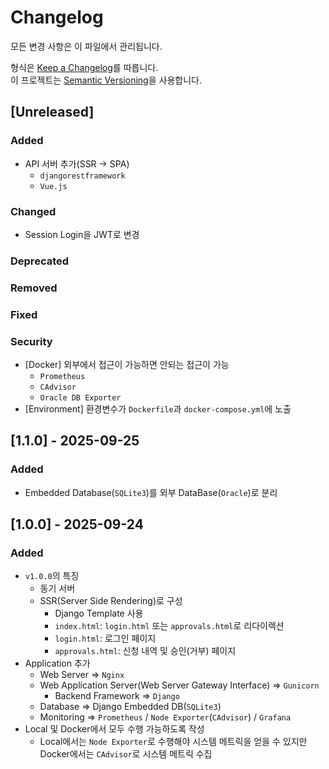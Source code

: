 # Changelog

모든 변경 사항은 이 파일에서 관리됩니다.

형식은 [Keep a Changelog](https://keepachangelog.com/ko/1.0.0/)를 따릅니다.  
이 프로젝트는 [Semantic Versioning](https://semver.org/lang/ko/)을 사용합니다.

## [Unreleased]

### Added

- API 서버 추가(SSR -> SPA)
    - `djangorestframework`
    - `Vue.js`

### Changed

- Session Login을 JWT로 변경

### Deprecated

### Removed

### Fixed

### Security

- [Docker] 외부에서 접근이 가능하면 안되는 접근이 가능
    - `Prometheus`
    - `CAdvisor`
    - `Oracle DB Exporter`
- [Environment] 환경변수가 `Dockerfile`과 `docker-compose.yml`에 노출

## [1.1.0] - 2025-09-25

### Added

- Embedded Database(`SQLite3`)를 외부 DataBase(`Oracle`)로 분리

## [1.0.0] - 2025-09-24

### Added

- `v1.0.0`의 특징
    - 동기 서버
    - SSR(Server Side Rendering)로 구성
        - Django Template 사용
        - `index.html`: `login.html` 또는 `approvals.html`로 리다이렉션
        - `login.html`: 로그인 페이지
        - `approvals.html`: 신청 내역 및 승인(거부) 페이지
- Application 추가
    - Web Server => `Nginx`
    - Web Application Server(Web Server Gateway Interface) => `Gunicorn`
        - Backend Framework => `Django`
    - Database => Django Embedded DB(`SQLite3`)
    - Monitoring => `Prometheus` / `Node Exporter`(`CAdvisor`) / `Grafana`
- Local 및 Docker에서 모두 수행 가능하도록 작성
    - Local에서는 `Node Exporter`로 수행해야 시스템 메트릭을 얻을 수 있지만 Docker에서는 `CAdvisor`로 시스템 메트릭 수집